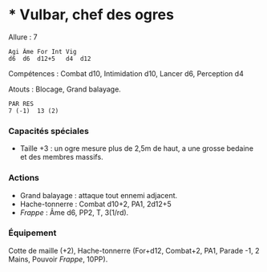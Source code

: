 
# * Vulbar, chef des ogres

Allure : 7

	Agi	Âme	For	Int	Vig
	d6	d6	d12+5	d4	d12

Compétences : Combat d10, Intimidation d10, Lancer d6, Perception d4

Atouts : Blocage, Grand balayage.

	PAR	RES
	7 (-1)	13 (2)

### Capacités spéciales
- Taille +3 : un ogre mesure plus de 2,5m de haut, a une grosse bedaine et des membres massifs.

### Actions
- Grand balayage : attaque tout ennemi adjacent.
- Hache-tonnerre : Combat d10+2, PA1, 2d12+5
- _Frappe_ : Âme d6, PP2, T, 3(1/rd).

### Équipement
Cotte de maille (+2), Hache-tonnerre (For+d12, Combat+2, PA1, Parade -1, 2 Mains, Pouvoir _Frappe_, 10PP).
